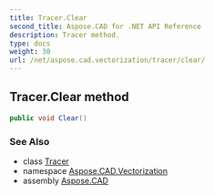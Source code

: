 ```yaml
---
title: Tracer.Clear
second_title: Aspose.CAD for .NET API Reference
description: Tracer method. 
type: docs
weight: 30
url: /net/aspose.cad.vectorization/tracer/clear/
---
```

## Tracer.Clear method

```csharp
public void Clear()
```

### See Also

* class [Tracer](../)
* namespace [Aspose.CAD.Vectorization](../../tracer/)
* assembly [Aspose.CAD](../../../)


